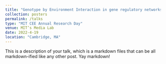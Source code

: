 ```yaml
---
title: "Genotype by Environment Interaction in gene regulatory networks​"
collection: posters
permalink: /talks
type: "MIT CEE Annual Research Day"
venue: MIT’s Media Lab
date: 2022-4-19
location: "Cambridge, MA"
---
```


This is a description of your talk, which is a markdown files that can be all markdown-ified like any other post. Yay markdown!
